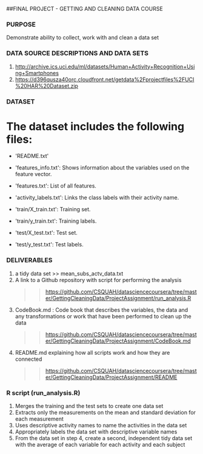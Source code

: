 ##FINAL PROJECT - GETTING AND CLEANING DATA COURSE
### PURPOSE
Demonstrate ability to collect, work with and clean a data set

### DATA SOURCE DESCRIPTIONS AND DATA SETS
1. http://archive.ics.uci.edu/ml/datasets/Human+Activity+Recognition+Using+Smartphones
2. https://d396qusza40orc.cloudfront.net/getdata%2Fprojectfiles%2FUCI%20HAR%20Dataset.zip

### DATASET
The dataset includes the following files:
=========================================

* 'README.txt'

* 'features_info.txt': Shows information about the variables used on the feature vector.

* 'features.txt': List of all features.

* 'activity_labels.txt': Links the class labels with their activity name.

* 'train/X_train.txt': Training set.

* 'train/y_train.txt': Training labels.

* 'test/X_test.txt': Test set.

* 'test/y_test.txt': Test labels.


### DELIVERABLES
1. a tidy data set	>> mean_subs_actv_data.txt
2. A link to a Github repository with script for performing the analysis 
	>> https://github.com/CSQUAH/datasciencecoursera/tree/master/GettingCleaningData/ProjectAssignment/run_analysis.R
3. CodeBook.md : Code book that describes the variables, the data and any transformations or work that have been performed to clean up the data 
	>> https://github.com/CSQUAH/datasciencecoursera/tree/master/GettingCleaningData/ProjectAssignment/CodeBook.md
4. README.md explaining how all scripts work and how they are connected
	>> https://github.com/CSQUAH/datasciencecoursera/tree/master/GettingCleaningData/ProjectAssignment/README

### R script (run_analysis.R)
1. Merges the training and the test sets to create one data set
2. Extracts only the measurements on the mean and standard deviation for each measurement
3. Uses descriptive activity names to name the activities in the data set
4. Appropriately labels the data set with descriptive variable names
5. From the data set in step 4, create a second, independent tidy data set with the average of each variable for each activity and each subject

